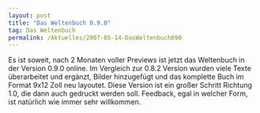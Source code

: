 ```yaml
---
layout: post
title: "Das Weltenbuch 0.9.0"
tag: Das Weltenbuch
permalink: /Aktuelles/2007-05-14-DasWeltenbuch090
---
```



Es ist soweit, nach 2 Monaten voller Previews ist jetzt das Weltenbuch in der Version 0.9.0 online. Im Vergleich zur 0.8.2 Version wurden viele Texte überarbeitet und ergänzt, Bilder hinzugefügt und das komplette Buch im Format 9x12 Zoll neu layoutet. Diese Version ist ein großer Schritt Richtung 1.0, die dann auch gedruckt werden soll. Feedback, egal in welcher Form, ist natürlich wie immer sehr willkommen.


